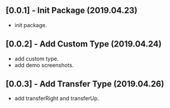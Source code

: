 ## [0.0.1] - Init Package (2019.04.23)

* init package.

## [0.0.2] - Add Custom Type (2019.04.24)

* add custom type.
* add demo screenshots.

## [0.0.3] - Add Transfer Type (2019.04.26)

* add transferRight and transferUp.